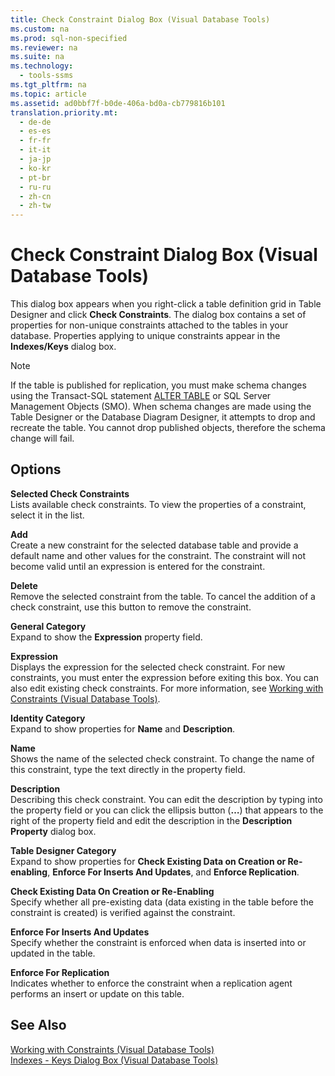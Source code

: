 ```yaml
---
title: Check Constraint Dialog Box (Visual Database Tools)
ms.custom: na
ms.prod: sql-non-specified
ms.reviewer: na
ms.suite: na
ms.technology: 
  - tools-ssms
ms.tgt_pltfrm: na
ms.topic: article
ms.assetid: ad0bbf7f-b0de-406a-bd0a-cb779816b101
translation.priority.mt: 
  - de-de
  - es-es
  - fr-fr
  - it-it
  - ja-jp
  - ko-kr
  - pt-br
  - ru-ru
  - zh-cn
  - zh-tw
---
```

# Check Constraint Dialog Box (Visual Database Tools)
This dialog box appears when you right\-click a table definition grid in Table Designer and click **Check Constraints**. The dialog box contains a set of properties for non\-unique constraints attached to the tables in your database. Properties applying to unique constraints appear in the **Indexes\/Keys** dialog box.  
  
> [!NOTE]  
> If the table is published for replication, you must make schema changes using the Transact\-SQL statement [ALTER TABLE](assetId:///f1745145-182d-4301-a334-18f799d361d1) or SQL Server Management Objects (SMO). When schema changes are made using the Table Designer or the Database Diagram Designer, it attempts to drop and recreate the table. You cannot drop published objects, therefore the schema change will fail.  
  
## Options  
**Selected Check Constraints**  
Lists available check constraints. To view the properties of a constraint, select it in the list.  
  
**Add**  
Create a new constraint for the selected database table and provide a default name and other values for the constraint. The constraint will not become valid until an expression is entered for the constraint.  
  
**Delete**  
Remove the selected constraint from the table. To cancel the addition of a check constraint, use this button to remove the constraint.  
  
**General Category**  
Expand to show the **Expression** property field.  
  
**Expression**  
Displays the expression for the selected check constraint. For new constraints, you must enter the expression before exiting this box. You can also edit existing check constraints. For more information, see [Working with Constraints (Visual Database Tools)](assetId:///637098af-2567-48f8-90f4-b41df059833e).  
  
**Identity Category**  
Expand to show properties for **Name** and **Description**.  
  
**Name**  
Shows the name of the selected check constraint. To change the name of this constraint, type the text directly in the property field.  
  
**Description**  
Describing this check constraint. You can edit the description by typing into the property field or you can click the ellipsis button (**…**) that appears to the right of the property field and edit the description in the **Description Property** dialog box.  
  
**Table Designer Category**  
Expand to show properties for **Check Existing Data on Creation or Re\-enabling**, **Enforce For Inserts And Updates**, and **Enforce Replication**.  
  
**Check Existing Data On Creation or Re\-Enabling**  
Specify whether all pre\-existing data (data existing in the table before the constraint is created) is verified against the constraint.  
  
**Enforce For Inserts And Updates**  
Specify whether the constraint is enforced when data is inserted into or updated in the table.  
  
**Enforce For Replication**  
Indicates whether to enforce the constraint when a replication agent performs an insert or update on this table.  
  
## See Also  
[Working with Constraints (Visual Database Tools)](assetId:///637098af-2567-48f8-90f4-b41df059833e)  
[Indexes - Keys Dialog Box &#40;Visual Database Tools&#41;](../content/Indexes---Keys-Dialog-Box--Visual-Database-Tools-.md)  
  
